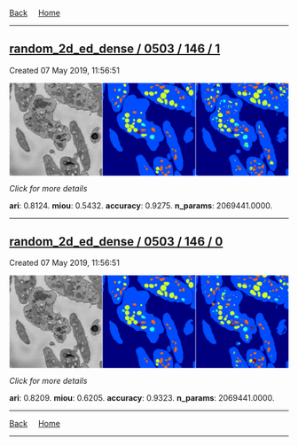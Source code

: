 
[Back](..)&nbsp;&nbsp;&nbsp;&nbsp;&nbsp;[Home](https://leapmanlab.github.io/snapshots)

---

<div class="summary"><a href="1"><h2>random_2d_ed_dense / 0503 / 146 / 1</h2></a><p>Created 07 May 2019, 11:56:51
</p><a href="1"><img src="1/media/summary.png" align="center"></a><p>
<i>Click for more details</i>
</p></div>

**ari**: 0.8124. **miou**: 0.5432. **accuracy**: 0.9275. **n_params**: 2069441.0000. 

---

<div class="summary"><a href="0"><h2>random_2d_ed_dense / 0503 / 146 / 0</h2></a><p>Created 07 May 2019, 11:56:51
</p><a href="0"><img src="0/media/summary.png" align="center"></a><p>
<i>Click for more details</i>
</p></div>

**ari**: 0.8209. **miou**: 0.6205. **accuracy**: 0.9323. **n_params**: 2069441.0000. 

---

[Back](..)&nbsp;&nbsp;&nbsp;&nbsp;&nbsp;[Home](https://leapmanlab.github.io/snapshots)

---